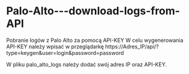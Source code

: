 # Palo-Alto---download-logs-from-API
Pobranie logów z Palo Alto za pomocą API-KEY
W celu wygenerowania API-KEY należy wpisać w przeglądarkę https://Adres_IP/api/?type=keygen&user=login&password=password


W pliku palo_alto_logs należy dodać swój adres IP oraz API-KEY.
